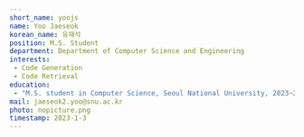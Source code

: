 ```yaml
---
short_name: yoojs
name: Yoo Jaeseok
korean_name: 유재석
position: M.S. Student
department: Department of Computer Science and Engineering
interests:
 - Code Generation
 - Code Retrieval
education:
 - "M.S. student in Computer Science, Seoul National University, 2023~2025"
mail: jaeseok2.yoo@snu.ac.kr
photo: nopicture.png
timestamp: 2023-1-3
---
```

